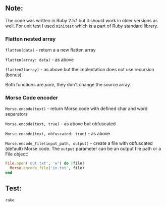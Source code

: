 ## Note:

The code was written in Ruby 2.5.1 but it should work in older versions as well. For unit test I used `minitest` which is a part of Ruby standard library.

### Flatten nested array

`flatten(data)` - return a a new flatten array

`flatten(array: data)` - as above

`flatten2(array)` - as above but the implentation does not use recursion (bonus)

Both functions are _pure_, they don't change the source array. 

### Morse Code encoder

`Morse.encode(text)` - return Morse code with defined char and word separators

`Morse.encode(text, true)` - as above but obfuscated

`Morse.encode(text, obfuscated: true)` - as above 

`Morse.encode_file(input_path, output)` - create a file with obfuscated (default) Morse code. The `output` parameter can be an output file path or a File object:

```ruby
File.open('out.txt', 'w') do |file|
  Morse.encode_file('in.txt', file)
end
```

## Test:

```rake```